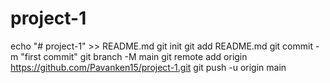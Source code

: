 # project-1
echo "# project-1" >> README.md
git init
git add README.md
git commit -m "first commit"
git branch -M main
git remote add origin https://github.com/Pavanken15/project-1.git
git push -u origin main

